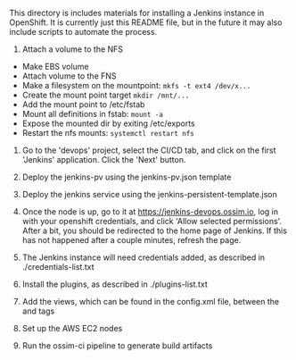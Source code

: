 This directory is includes materials for installing a Jenkins instance in OpenShift.
It is currently just this README file, but in the future it may also include scripts
to automate the process.

1. Attach a volume to the NFS
  * Make EBS volume
  * Attach volume to the FNS
  * Make a filesystem on the mountpoint: `mkfs -t ext4 /dev/x...`
  * Create the mount point target `mkdir /mnt/...`
  * Add the mount point to /etc/fstab
  * Mount all definitions in fstab: `mount -a`
  * Expose the mounted dir by exiting /etc/exports
  * Restart the nfs mounts: `systemctl restart nfs`

1. Go to the 'devops' project, select the CI/CD tab, and click on the first 'Jenkins' application. Click the 'Next' button.

1. Deploy the jenkins-pv using the jenkins-pv.json template

1. Deploy the jenkins service using the jenkins-persistent-template.json

1. Once the node is up, go to it at https://jenkins-devops.ossim.io, log in with your openshift credentials, and click 'Allow selected permissions'. After a bit, you should be redirected to the home page of Jenkins. If this has not happened after a couple minutes, refresh the page.

1. The Jenkins instance will need credentials added, as described in ./credentials-list.txt

1. Install the plugins, as described in ./plugins-list.txt

1. Add the views, which can be found in the config.xml file, between the <views> and </views> tags

1. Set up the AWS EC2 nodes

1. Run the ossim-ci pipeline to generate build artifacts
